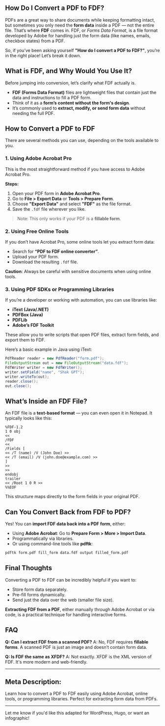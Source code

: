 ## How Do I Convert a PDF to FDF?

PDFs are a great way to share documents while keeping formatting intact, but sometimes you only need the **form data** inside a PDF — not the entire file. That’s where **FDF** comes in. FDF, or *Forms Data Format*, is a file format developed by Adobe for handling just the form data (like names, emails, checkbox states) from a PDF.

So, if you’ve been asking yourself **"How do I convert a PDF to FDF?"**, you’re in the right place! Let’s break it down.

## What is FDF, and Why Would You Use It?

Before jumping into conversion, let’s clarify what FDF actually is.

* **FDF (Forms Data Format)** files are lightweight files that contain just the data and instructions to fill a PDF form.
* Think of it as a **form’s content without the form's design**.
* It’s commonly used to **extract, modify, or send form data** without needing the full PDF.

## How to Convert a PDF to FDF

There are several methods you can use, depending on the tools available to you.

### 1. Using Adobe Acrobat Pro

This is the most straightforward method if you have access to Adobe Acrobat Pro.

**Steps:**

1. Open your PDF form in **Adobe Acrobat Pro**.
2. Go to **File > Export Data** or **Tools > Prepare Form**.
3. Choose **"Export Data"** and select **"FDF"** as the file format.
4. Save the `.fdf` file wherever you like.

> Note: This only works if your PDF is a **fillable form**.

### 2. Using Free Online Tools

If you don’t have Acrobat Pro, some online tools let you extract form data:

* Search for **“PDF to FDF online converter”**.
* Upload your PDF form.
* Download the resulting `.fdf` file.

**Caution**: Always be careful with sensitive documents when using online tools.

### 3. Using PDF SDKs or Programming Libraries

If you’re a developer or working with automation, you can use libraries like:

* **iText (Java/.NET)**
* **PDFBox (Java)**
* **PDFLib**
* **Adobe’s FDF Toolkit**

These allow you to write scripts that open PDF files, extract form fields, and export them to FDF.

Here’s a basic example in Java using iText:

```java
PdfReader reader = new PdfReader("form.pdf");
FileOutputStream out = new FileOutputStream("data.fdf");
FdfWriter writer = new FdfWriter();
writer.setField("name", "Shak GPT");
writer.writeTo(out);
reader.close();
out.close();
```

## What’s Inside an FDF File?

An FDF file is a **text-based format** — you can even open it in Notepad. It typically looks like this:

```
%FDF-1.2
1 0 obj
<<
/FDF
<<
/Fields [
<< /T (name) /V (John Doe) >>
<< /T (email) /V (john.doe@example.com) >>
]
>>
>>
endobj
trailer
<< /Root 1 0 R >>
%%EOF
```

This structure maps directly to the form fields in your original PDF.

## Can You Convert Back from FDF to PDF?

Yes! You can **import FDF data back into a PDF form**, either:

* Using **Adobe Acrobat**: Go to **Prepare Form > More > Import Data**.
* Programmatically via libraries.
* Or using command-line tools like **pdftk**:

```bash
pdftk form.pdf fill_form data.fdf output filled_form.pdf
```

## Final Thoughts

Converting a PDF to FDF can be incredibly helpful if you want to:

* Store form data separately.
* Pre-fill forms dynamically.
* Send just the data over the web (smaller file size).

**Extracting FDF from a PDF**, either manually through Adobe Acrobat or via code, is a practical technique for handling interactive forms.

## FAQ

**Q: Can I extract FDF from a scanned PDF?**
A: No, FDF requires **fillable forms**. A scanned PDF is just an image and doesn’t contain form data.

**Q: Is FDF the same as XFDF?**
A: Not exactly. XFDF is the XML version of FDF. It's more modern and web-friendly.

---

## Meta Description:

Learn how to convert a PDF to FDF easily using Adobe Acrobat, online tools, or programming libraries. Perfect for extracting form data from PDFs.

---

Let me know if you'd like this adapted for WordPress, Hugo, or want an infographic!
